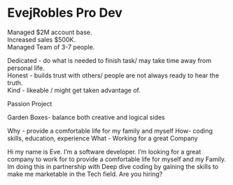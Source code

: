 # EvejRobles Pro Dev
Managed  $2M account base.  
Increased sales $500K.                                                                                                          
Managed Team of 3-7 people. 


Dedicated - do what is needed to finish task/ may take time away from personal life.  
Honest - builds trust with others/ people are not always ready to hear the truth.  
Kind - likeable / might get taken advantage of.
 

Passion Project

Garden Boxes- balance both creative and logical sides 











Why - provide a comfortable life for my family and myself 
How- coding skills, education, experience
What - Working for a  great Company 
 
Hi my name is Eve. I’m a software developer.  I’m looking for a great company to work for to provide a comfortable life for myself and my Family.  Im doing this in partnership with Deep dive coding by gaining the skills to make me marketable in the Tech field.  Are you hiring? 
     
